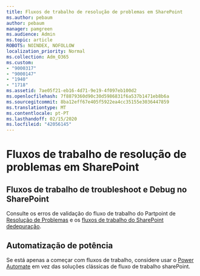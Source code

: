 ```yaml
---
title: Fluxos de trabalho de resolução de problemas em SharePoint
ms.author: pebaum
author: pebaum
manager: pamgreen
ms.audience: Admin
ms.topic: article
ROBOTS: NOINDEX, NOFOLLOW
localization_priority: Normal
ms.collection: Adm_O365
ms.custom:
- "9000317"
- "9000147"
- "1940"
- "1718"
ms.assetid: 7ae05f21-eb16-4d71-9e19-4f097eb100d2
ms.openlocfilehash: 7f8879360d90c30d5986831f6a537b1471eb8b6a
ms.sourcegitcommit: 8ba12eff67e405f5922ea4cc35155e3036447859
ms.translationtype: MT
ms.contentlocale: pt-PT
ms.lasthandoff: 02/15/2020
ms.locfileid: "42056145"
---
```

# <a name="troubleshoot-workflows-in-sharepoint"></a>Fluxos de trabalho de resolução de problemas em SharePoint

## <a name="troubleshoot-and-debug-workflows-in-sharepoint"></a>Fluxos de trabalho de troubleshoot e Debug no SharePoint

Consulte os erros de validação do fluxo de trabalho do Partpoint de [Resolução de Problemas](https://docs.microsoft.com/sharepoint/dev/general-development/troubleshooting-sharepoint-server-workflow-validation-errors-in-visio) e os [fluxos de trabalho do SharePoint dedepuração](https://docs.microsoft.com/sharepoint/dev/general-development/debugging-sharepoint-server-workflows).

## <a name="power-automate"></a>Automatização de potência

Se está apenas a começar com fluxos de trabalho, considere usar o [Power Automate](https://docs.microsoft.com/power-automate/modern-approvals) em vez das soluções clássicas de fluxo de trabalho sharePoint.
